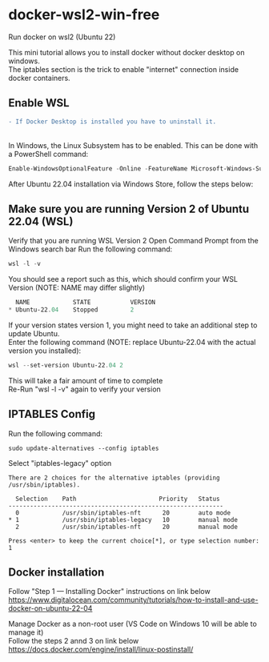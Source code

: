 # docker-wsl2-win-free
Run docker on wsl2 (Ubuntu 22)

This mini tutorial allows you to install docker without docker desktop on windows.
<br>The iptables section is the trick to enable "internet" connection inside docker containers.


## Enable WSL
```diff
- If Docker Desktop is installed you have to uninstall it.
```

<br>In Windows, the Linux Subsystem has to be enabled. This can be done with a PowerShell command:
```powershell
Enable-WindowsOptionalFeature -Online -FeatureName Microsoft-Windows-Subsystem-Linux
```


After Ubuntu 22.04 installation via Windows Store, follow the steps below:<br>

## Make sure you are running Version 2 of Ubuntu 22.04 (WSL)

Verify that you are running WSL Version 2
Open Command Prompt from the Windows search bar
Run the following command:
```powershell
wsl -l -v
```

You should see a report such as this, which should confirm your WSL Version (NOTE: NAME may differ slightly)
```powershell
  NAME            STATE           VERSION
* Ubuntu-22.04    Stopped         2
```

If your version states version 1, you might need to take an additional step to update Ubuntu.
<br>Enter the following command (NOTE: replace Ubuntu-22.04 with the actual version you installed):
```powershell
wsl --set-version Ubuntu-22.04 2
```

This will take a fair amount of time to complete
<br>Re-Run "wsl -l -v" again to verify your version


## IPTABLES Config

Run the following command:
```console
sudo update-alternatives --config iptables
```

Select "iptables-legacy" option
```{.text .no-copy}
There are 2 choices for the alternative iptables (providing /usr/sbin/iptables).

  Selection    Path                       Priority   Status
------------------------------------------------------------
  0            /usr/sbin/iptables-nft      20        auto mode
* 1            /usr/sbin/iptables-legacy   10        manual mode
  2            /usr/sbin/iptables-nft      20        manual mode

Press <enter> to keep the current choice[*], or type selection number: 1
```

## Docker installation

Follow "Step 1 — Installing Docker" instructions on link below
<br>https://www.digitalocean.com/community/tutorials/how-to-install-and-use-docker-on-ubuntu-22-04


Manage Docker as a non-root user (VS Code on Windows 10 will be able to manage it)
<br>Follow the steps 2 annd 3 on link below
<br>https://docs.docker.com/engine/install/linux-postinstall/
